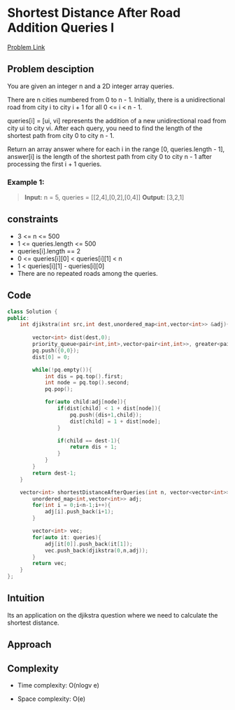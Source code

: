 # Shortest Distance After Road Addition Queries I
[Problem Link](https://leetcode.com/problems/shortest-distance-after-road-addition-queries-i/)

## Problem desciption 
You are given an integer n and a 2D integer array queries.

There are n cities numbered from 0 to n - 1. Initially, there is a unidirectional road from city i to city i + 1 for all 0 <= i < n - 1.

queries[i] = [ui, vi] represents the addition of a new unidirectional road from city ui to city vi. After each query, you need to find the length of the shortest path from city 0 to city n - 1.

Return an array answer where for each i in the range [0, queries.length - 1], answer[i] is the length of the shortest path from city 0 to city n - 1 after processing the first i + 1 queries.

 
### Example 1:

> **Input:** n = 5, queries = [[2,4],[0,2],[0,4]]
> **Output:** [3,2,1]

## constraints
* 3 <= n <= 500
* 1 <= queries.length <= 500
* queries[i].length == 2
* 0 <= queries[i][0] < queries[i][1] < n
* 1 < queries[i][1] - queries[i][0]
* There are no repeated roads among the queries.


## Code
```cpp
class Solution {
public:
    int djikstra(int src,int dest,unordered_map<int,vector<int>> &adj){
        
        vector<int> dist(dest,0);
        priority_queue<pair<int,int>,vector<pair<int,int>>, greater<pair<int,int>>> pq;
        pq.push({0,0});
        dist[0] = 0;

        while(!pq.empty()){
            int dis = pq.top().first;
            int node = pq.top().second;
            pq.pop();

            for(auto child:adj[node]){
                if(dist[child] < 1 + dist[node]){
                    pq.push({dis+1,child});
                    dist[child] = 1 + dist[node];
                }

                if(child == dest-1){
                    return dis + 1;
                }
            }
        }
        return dest-1;
    }

    vector<int> shortestDistanceAfterQueries(int n, vector<vector<int>>& queries) {
        unordered_map<int,vector<int>> adj;
        for(int i = 0;i<n-1;i++){
            adj[i].push_back(i+1);
        }

        vector<int> vec;
        for(auto it: queries){
            adj[it[0]].push_back(it[1]);
            vec.push_back(djikstra(0,n,adj));
        }
        return vec;
    }
};
```

## Intuition
Its an application on the djikstra question where we need to calculate the shortest distance. 

## Approach


## Complexity 
- Time complexity: O(nlogv e)


- Space complexity: O(e)
